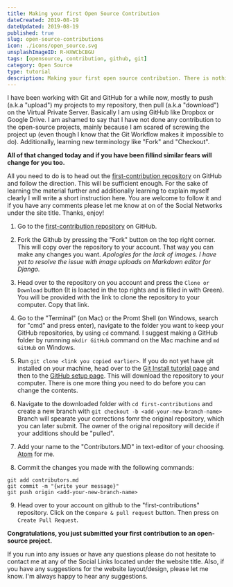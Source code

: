 ```yaml
---
title: Making your first Open Source Contribution
dateCreated: 2019-08-19
dateUpdated: 2019-08-19
published: true
slug: open-source-contributions
icon: ./icons/open_source.svg
unsplashImageID: R-HXWCbCBGU
tags: [opensource, contribution, github, git]
category: Open Source
type: tutorial
description: Making your first open source contribution. There is nothing to be scared about! We'll got through this together.
---
```


I have been working with Git and GitHub for a while now, mostly to push (a.k.a "upload") my projects to my repository, then pull (a.k.a "download") on the Virtual Private Server. Basically I am using GitHub like Dropbox or Google Drive. I am ashamed to say that I have not done any contribution to the open-source projects, mainly because I am scared of screwing the project up (even though I know that the Git Workflow makes it impossible to do). Additionally, learning new terminology like "Fork" and "Checkout".

**All of that changed today and if you have been fillind similar fears will change for you too.**

All you need to do is to head out the [first-contribution repository](https://github.com/firstcontributions/first-contributions) on GitHub and follow the direction. This will be sufficient enough. For the sake of learning the material further and additionally learning to explain myself clearly I will write a short instruction here. You are welcome to follow it and if you have any comments please let me know at on of the Social Networks under the site title. Thanks, enjoy!

1. Go to the [first-contribution repository](https://github.com/firstcontributions/first-contributions) on GitHub.

2. Fork the Github by pressing the "Fork" button on the top right corner.
This will copy over the repository to your account. That way you can make any changes you want.
_Apologies for the lack of images. I have yet to resolve the issue with image uploads on Markdown editor for Django._

3. Head over to the repository on you account and press the `Clone or Download` button (It is loacted in the top rights and is filled in with Green).
You will be provided with the link to clone the repository to your computer. Copy that link.

4. Go to the "Terminal" (on Mac) or the Promt Shell (on Windows, search for "cmd" and press enter), navigate to the folder you want to keep your GitHub repositories, by using `cd` command. I suggest making a GitHub folder by runnning `mkdir GitHub` command on the Mac machine and `md GitHub` on Windows.

5. Run `git clone <link you copied earlier>`.
If you do not yet have git installed on your machine, head over to the [Git Install tutorial page](https://git-scm.com/book/en/v2/Getting-Started-Installing-Git) and then to the [GitHub setup page](https://help.github.com/en/articles/setting-your-username-in-git).
This will download the repository to your computer. There is one more thing you need to do before you can change the contents.

6. Navigate to the downloaded folder with `cd first-contributions` and create a new branch with `git checkout -b <add-your-new-branch-name>`
Branch will spearate your corrections fomr the original repository, which you can later submit. The owner of the original repository will decide if your additions should be "pulled".

7. Add your name to the "Contributors.MD" in text-editor of your choosing. [Atom](https://atom.io/) for me.

8. Commit the changes you made with the following commands:
```
git add contributors.md
git commit -m "{write your message}"
git push origin <add-your-new-branch-name>
```

9. Head over to your account on github to the "first-contributions" repository. Click on the `Compare & pull request` button. Then press on `Create Pull Request`.

**Congratulations, you just submitted your first contribution to an open-source project.**

If you run into any issues or have any questions please do not hesitate to contact me at any of the Social Links located under the website title.
Also, if you have any suggestions for the website layout/design, please let me know. I'm always happy to hear any suggestions.
